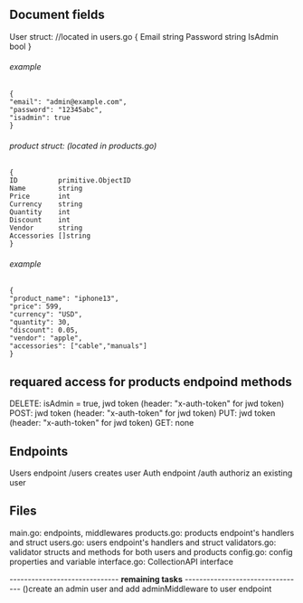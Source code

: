 ## Document fields

User struct: //located in users.go
{
	Email    string 
	Password string 
	IsAdmin  bool
}
###### example 
	{
	"email": "admin@example.com",
	"password": "12345abc",
	"isadmin": true
	}
###### product struct: (located in products.go)
	{
	ID          primitive.ObjectID 
	Name        string             
	Price       int                
	Currency    string             
	Quantity    int                
	Discount    int                
	Vendor      string             
	Accessories []string           
	}
###### example 
	{
	"product_name": "iphone13",
	"price": 599,
	"currency": "USD",
	"quantity": 30,
	"discount": 0.05,
	"vendor": "apple",
	"accessories": ["cable","manuals"]
	}

## requared access for products endpoind methods
DELETE: isAdmin = true, jwd token (header: "x-auth-token" for jwd token)
POST: jwd token (header: "x-auth-token" for jwd token)
PUT: jwd token (header: "x-auth-token" for jwd token)
GET: none


## Endpoints

Users endpoint /users creates user
Auth endpoint /auth authoriz an existing user


## Files

main.go: endpoints, middlewares
products.go: products endpoint's handlers and struct
users.go: users endpoint's handlers and struct
validators.go: validator structs and methods for both users and products
config.go: config properties and variable
interface.go: CollectionAPI interface

------------------------------ **remaining tasks** ---------------------------------
()create an admin user and add adminMiddleware to user endpoint
